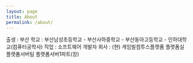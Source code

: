 ```yaml
---
layout: page
title: About
permalink: /about/
---
```


출생 : 부산
학교 : 부산남성초등학교 - 부산사하중학교 - 부산동아고등학교 - 인하대학교(컴퓨터공학사)
직업 : 소프트웨어 개발자
회사 : (현) 게임빌컴투스플랫폼 플랫폼실 플랫폼서버팀 플랫폼서버1파트(장)
